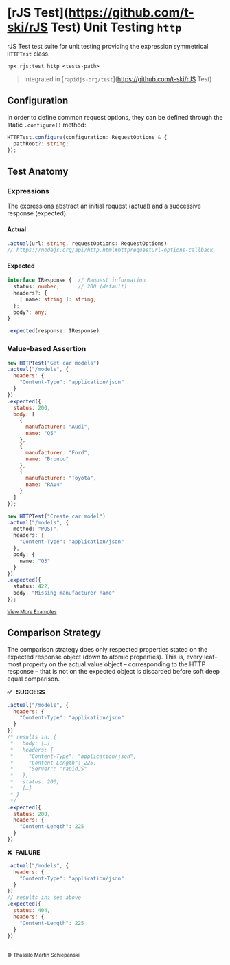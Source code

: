 # [rJS Test](https://github.com/t-ski/rJS Test) Unit Testing `http`

rJS Test test suite for unit testing providing the expression symmetrical `HTTPTest` class.

``` cli
npx rjs:test http <tests-path>
```

> Integrated in [`rapidjs-org/test`](https://github.com/t-ski/rJS Test)

## Configuration

In order to define common request options, they can be defined through the static `.configure()` method:

``` ts
HTTPTest.configure(configuration: RequestOptions & {
  pathRoot?: string;
});
```

## Test Anatomy

### Expressions

The expressions abstract an initial request (actual) and a successive response (expected). 

#### Actual

``` ts
.actual(url: string, requestOptions: RequestOptions)
// https://nodejs.org/api/http.html#httprequesturl-options-callback
```

#### Expected

``` ts
interface IResponse {  // Request information
  status: number;      // 200 (default)
  headers?: {
    [ name: string ]: string;
  };
  body?: any;
}

.expected(response: IResponse)
```

### Value-based Assertion

``` js
new HTTPTest("Get car models")
.actual("/models", {
  headers: {
    "Content-Type": "application/json"
  }
})
.expected({
  status: 200,
  body: [
    {
      manufacturer: "Audi",
      name: "Q5"
    },
    {
      manufacturer: "Ford",
      name: "Bronco"
    },
    {
      manufacturer: "Toyota",
      name: "RAV4"
    }
  ]
});
```

``` ts
new HTTPTest("Create car model")
.actual("/models", {
  method: "POST",
  headers: {
    "Content-Type": "application/json"
  },
  body: {
    name: "Q3"
  }
})
.expected({
  status: 422,
  body: "Missing manufacturer name"
});
```

<sup>[View More Examples](../../examples/http)</sup>

## Comparison Strategy

The comparison strategy does only respected properties stated on the expected response object (down to atomic properties). This is, every leaf-most property on the actual value object – corresponding to the HTTP response – that is not on the expected object is discarded before soft deep equal comparison.
  
**✅ &thinsp; SUCCESS**

``` js
.actual("/models", {
  headers: {
    "Content-Type": "application/json"
  }
})
/* results in: {
 *   body: […]
 *   headers: {
 *     "Content-Type": "application/json",
 *     "Content-Length": 225,
 *     "Server": "rapidJS"
 *   },
 *   status: 200,
 *   […]
 * }
 */
.expected({
  status: 200,
  headers: {
    "Content-Length": 225
  }
})
```
  
**❌ &thinsp; FAILURE**

``` js
.actual("/models", {
  headers: {
    "Content-Type": "application/json"
  }
})
// results in: see above
.expected({
  status: 404,
  headers: {
    "Content-Length": 225
  }
})
```

##

<sub>&copy; Thassilo Martin Schiepanski</sub>